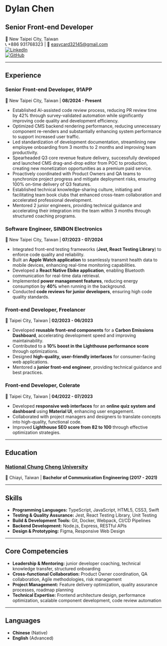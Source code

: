 # Dylan Chen

## Senior Front-end Developer

📍 New Taipei City, Taiwan  
📞 +886 931768323 | 📧 easycard32145@gmail.com  
[![LinkedIn](https://img.shields.io/badge/LinkedIn-Dylan%20Chen-blue?logo=linkedin)](https://www.linkedin.com/in/dylan-chen-92366b1b0/)  
[![GitHub](https://img.shields.io/badge/GitHub-gary880-lightgray?logo=github)](https://github.com/gary880)  

---

## Experience

### **Senior Front-end Developer, 91APP**  
📍 New Taipei City, Taiwan | **08/2024 - Present**  
- Established AI-assisted code review process, reducing PR review time by 42% through survey-validated automation while
significantly improving code quality and development efficiency.
- Optimized CMS backend rendering performance, reducing unnecessary component re-renders and substantially enhancing
system performance to support increased user traffic.
- Led standardization of development documentation, streamlining new employee onboarding from 3 months to 2 months and
improving team productivity.
- Spearheaded Q3 core revenue feature delivery, successfully developed and launched CMS drag-and-drop editor from POC to
production, creating new monetization opportunities as a premium paid service.
- Proactively coordinated with Product Owners and QA teams to synchronize project progress and mitigate deployment risks,
ensuring 100% on-time delivery of Q3 features.
- Established technical knowledge-sharing culture, initiating and facilitating team book clubs that enhanced cross-team
collaboration and accelerated professional development.
- Mentored 2 junior engineers, providing technical guidance and accelerating their integration into the team within 3 months
through structured coaching programs.

### **Software Engineer, SINBON Electronics**  
📍 New Taipei City, Taiwan | **07/2023 - 07/2024**  
- Integrated front-end testing frameworks (**Jest, React Testing Library**) to enforce code quality and reliability.  
- Built an **Apple Watch application** to seamlessly transmit health data to mobile devices, enhancing real-time monitoring capabilities.  
- Developed a **React Native Ebike application**, enabling Bluetooth communication for real-time data retrieval.  
- Implemented **power management features**, reducing energy consumption by **40%** when running in the background.  
- Conducted **code reviews for junior developers**, ensuring high code quality standards.  

### **Front-end Developer, Freelancer**  
📍 Taipei City, Taiwan | **02/2023 - 06/2023**  
- Developed **reusable front-end components** for a **Carbon Emissions Dashboard**, accelerating development speed and improving maintainability.  
- Contributed to a **10% boost in the Lighthouse performance score** through optimizations.  
- Designed **high-quality, user-friendly interfaces** for consumer-facing web applications.  
- Mentored a **junior front-end engineer**, providing technical guidance and best practices.  

### **Front-end Developer, Colerate**  
📍 Taipei City, Taiwan | **04/2022 - 07/2023**  
- Developed **responsive web interfaces** for an **online quiz system and dashboard** using **Material UI**, enhancing user engagement.  
- Collaborated with project managers and designers to translate concepts into high-quality, functional code.  
- Improved **Lighthouse SEO score from 82 to 100** through effective optimization strategies.  

---

## Education

### [National Chung Cheng University](https://www.ccu.edu.tw/)  
📍 Chiayi, Taiwan | **Bachelor of Communication Engineering (2017 - 2021)**  

---

## Skills

- **Programming Languages:** TypeScript, JavaScript, HTML5, CSS3, Swift
- **Testing & Quality Assurance:** Jest, React Testing Library, Unit Testing
- **Build & Development Tools:** Git, Docker, Webpack, CI/CD Pipelines
- **Backend Development:** Node.js, Express, RESTful APIs
- **Design & Prototyping:** Figma, Responsive Web Design

---

## Core Competencies

- **Leadership & Mentoring:** junior developer coaching, technical knowledge transfer, structured onboarding
- **Cross-functional Collaboration:** Product Owner coordination, QA collaboration, Agile methodologies, risk management
- **Project Management:** Feature delivery optimization, quality assurance processes, roadmap planning
- **Technical Expertise:** Frontend architecture design, performance optimization, scalable component development, code
review automation

---

## Languages

- **Chinese** (Native)  
- **English** (Advanced)  
